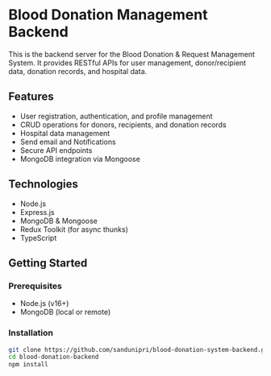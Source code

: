 # Blood Donation Management Backend

This is the backend server for the Blood Donation & Request Management System. It provides RESTful APIs for user management, donor/recipient data, donation records, and hospital data.

## Features

- User registration, authentication, and profile management
- CRUD operations for donors, recipients, and donation records
- Hospital data management
- Send email and Notifications 
- Secure API endpoints
- MongoDB integration via Mongoose

## Technologies

- Node.js
- Express.js
- MongoDB & Mongoose
- Redux Toolkit (for async thunks)
- TypeScript

## Getting Started

### Prerequisites

- Node.js (v16+)
- MongoDB (local or remote)

### Installation

```bash
git clone https://github.com/sandunipri/blood-donation-system-backend.git
cd blood-donation-backend
npm install
